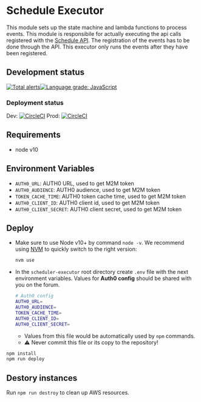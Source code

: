 # Schedule Executor

This module sets up the state machine and lambda functions to process events. This module is responsibile for actually executing the api calls registered with the [Schedule API](https://github.com/topcoder-platform/scheduler-api). The registration of the events has to be done through the API. This executor only runs the events after they have been registered.

## Development status

[![Total alerts](https://img.shields.io/lgtm/alerts/g/topcoder-platform/schedule-executor.svg?logo=lgtm&logoWidth=18)](https://lgtm.com/projects/g/topcoder-platform/schedule-executor/alerts/)[![Language grade: JavaScript](https://img.shields.io/lgtm/grade/javascript/g/topcoder-platform/schedule-executor.svg?logo=lgtm&logoWidth=18)](https://lgtm.com/projects/g/topcoder-platform/schedule-executor/context:javascript)

### Deployment status

Dev: [![CircleCI](https://circleci.com/gh/topcoder-platform/schedule-executor/tree/develop.svg?style=svg)](https://circleci.com/gh/topcoder-platform/schedule-executor/tree/develop) Prod: [![CircleCI](https://circleci.com/gh/topcoder-platform/schedule-executor/tree/master.svg?style=svg)](https://circleci.com/gh/topcoder-platform/schedule-executor/tree/master)

## Requirements

- node v10

## Environment Variables

- `AUTH0_URL`: AUTH0 URL, used to get M2M token
- `AUTH0_AUDIENCE`: AUTH0 audience, used to get M2M token
- `TOKEN_CACHE_TIME`: AUTH0 token cache time, used to get M2M token
- `AUTH0_CLIENT_ID`: AUTH0 client id, used to get M2M token
- `AUTH0_CLIENT_SECRET`: AUTH0 client secret, used to get M2M token

## Deploy
- Make sure to use Node v10+ by command `node -v`. We recommend using [NVM](https://github.com/nvm-sh/nvm) to quickly switch to the right version:

   ```bash
   nvm use
   ```
- In the `scheduler-executor` root directory create `.env` file with the next environment variables. Values for **Auth0 config** should be shared with you on the forum.<br>
   ```bash
   # Auth0 config
   AUTH0_URL=
   AUTH0_AUDIENCE=
   TOKEN_CACHE_TIME=
   AUTH0_CLIENT_ID=
   AUTH0_CLIENT_SECRET=

   ```
    - Values from this file would be automatically used by `npm` commands.
    - ⚠️ Never commit this file or its copy to the repository!
```bash
npm install
npm run deploy
```

## Destory instances

Run `npm run destroy` to clean up AWS resources.
